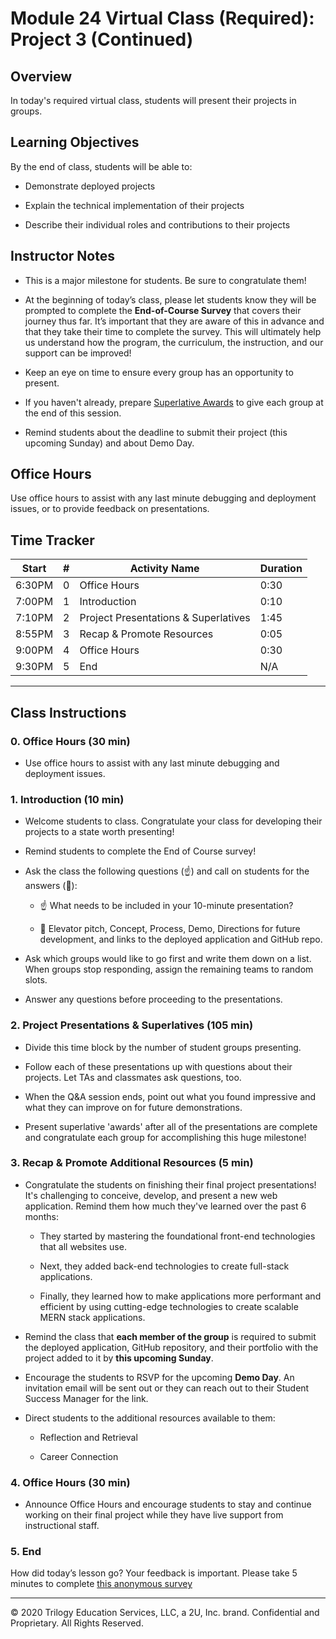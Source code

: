 # Module 24 Virtual Class (Required): Project 3 (Continued)

## Overview 

In today's required virtual class, students will present their projects in groups.


## Learning Objectives

By the end of class, students will be able to:

* Demonstrate deployed projects

* Explain the technical implementation of their projects

* Describe their individual roles and contributions to their projects


## Instructor Notes 

* This is a major milestone for students. Be sure to congratulate them!

* At the beginning of today’s class, please let students know they will be prompted to complete the **End-of-Course Survey** that covers their journey thus far. It’s important that they are aware of this in advance and that they take their time to complete the survey. This will ultimately help us understand how the program, the curriculum, the instruction, and our support can be improved!

* Keep an eye on time to ensure every group has an opportunity to present. 

* If you haven't already, prepare [Superlative Awards](https://docs.google.com/presentation/d/1QlPJhHnHvLLtKheKl4opm7tibkjjALZeAzwVvZdJDO0/edit?usp=sharing) to give each group at the end of this session.

* Remind students about the deadline to submit their project (this upcoming Sunday) and about Demo Day.

## Office Hours

Use office hours to assist with any last minute debugging and deployment issues, or to provide feedback on presentations. 


## Time Tracker 
| Start  | #   | Activity Name                              | Duration |
| ------ | --- | ----------------------------               | -------- |
| 6:30PM | 0   | Office Hours                               | 0:30     |
| 7:00PM | 1   | Introduction                               | 0:10     |
| 7:10PM | 2   | Project Presentations & Superlatives       | 1:45     |
| 8:55PM | 3   | Recap & Promote Resources                  | 0:05     |
| 9:00PM | 4   | Office Hours                               | 0:30     |
| 9:30PM | 5   | End                                        | N/A      |

---

## Class Instructions

### 0. Office Hours (30 min)

* Use office hours to assist with any last minute debugging and deployment issues.

### 1. Introduction (10 min)

* Welcome students to class. Congratulate your class for developing their projects to a state worth presenting!

* Remind students to complete the End of Course survey!

* Ask the class the following questions (☝️) and call on students for the answers (🙋):

    * ☝️ What needs to be included in your 10-minute presentation? 

    * 🙋 Elevator pitch, Concept, Process, Demo, Directions for future development, and links to the deployed application and GitHub repo.

* Ask which groups would like to go first and write them down on a list. When groups stop responding, assign the remaining teams to random slots. 

* Answer any questions before proceeding to the presentations.

### 2. Project Presentations & Superlatives (105 min)

* Divide this time block by the number of student groups presenting.

* Follow each of these presentations up with questions about their projects. Let TAs and classmates ask questions, too.

* When the Q&A session ends, point out what you found impressive and what they can improve on for future demonstrations.

* Present superlative 'awards' after all of the presentations are complete and congratulate each group for accomplishing this huge milestone!

### 3. Recap & Promote Additional Resources (5 min)

* Congratulate the students on finishing their final project presentations! It's challenging to conceive, develop, and present a new web application. Remind them how much they've learned over the past 6 months:

    * They started by mastering the foundational front-end technologies that all websites use. 
    
    * Next, they added back-end technologies to create full-stack applications. 
    
    * Finally, they learned how to make applications more performant and efficient by using cutting-edge technologies to create scalable MERN stack applications.

* Remind the class that **each member of the group** is required to submit the deployed application, GitHub repository, and their portfolio with the project added to it by **this upcoming Sunday**. 

* Encourage the students to RSVP for the upcoming **Demo Day**. An invitation email will be sent out or they can reach out to their Student Success Manager for the link.

* Direct students to the additional resources available to them:

    * Reflection and Retrieval

    * Career Connection

### 4. Office Hours (30 min)

* Announce Office Hours and encourage students to stay and continue working on their final project while they have live support from instructional staff. 

### 5. End 

How did today’s lesson go? Your feedback is important. Please take 5 minutes to complete [this anonymous survey](https://forms.gle/3LozVjherGH83aG17)

---
© 2020 Trilogy Education Services, LLC, a 2U, Inc. brand.  Confidential and Proprietary.  All Rights Reserved.
